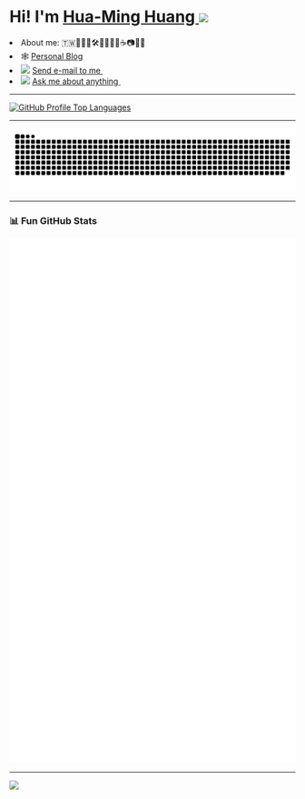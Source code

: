 <h1>
  Hi! I'm <a href="">Hua-Ming Huang </a><img src="https://media.giphy.com/media/hvRJCLFzcasrR4ia7z/giphy.gif" width="24">
</h1>

<li>
About me: 🇹🇼👨‍💻📖🛠️🚴🏾🏃🏾☕📷🥐🥑
</li>
  
<li>
  🕸️ <a href="">Personal Blog</a>
</li>

<li>
<img src="https://img.icons8.com/external-kiranshastry-lineal-color-kiranshastry/20/000000/external-email-advertising-kiranshastry-lineal-color-kiranshastry-7.png"/>
<a href="mailto:huaming.huang.tw@gmail.com">  
  Send e-mail to me
</a> &nbsp;
</li>

<li>
<img src="https://img.icons8.com/stickers/20/000000/ask-question.png"/>
<a href="https://github.com/huaminghuangtw/huaminghuangtw/issues">
  Ask me about anything
</a> &nbsp;
</li>

<!--
TODO: link to https://github.com/DenverCoder1/readme-typing-svg
<p align="center">
  <img src="https://readme-typing-svg.demolab.com/?lines=Experienced+Software+Developer;Obsessed+with+writing+effective+programs;Coding+for+personal+automation+and+lifestyle+optimization;Always+learning+new+things;Blogrammer,+generally+nerdy+and+geeky+:)&font=Fira+Code&center=true&width=780&height=45&color=f75c7e&vCenter=true&pause=1000&size=22" alt="Typing SVG"/>
</p>
-->

<!--
TODO: Find a cleaner minimal-style social meida badges; Add Twitter & ORCID
<p align="left">
  <a href="https://www.linkedin.com/in/huaminghuangtw"><img src="https://img.shields.io/badge/LinkedIn-0077B5?style=for-the-badge&logo=linkedin&logoColor=white"/></a>
  <a href="https://www.instagram.com/hmhuang__"><img src="https://img.shields.io/badge/Instagram-E4405F?style=for-the-badge&logo=instagram&logoColor=white"/></a>
  <a href="https://www.strava.com/athletes/huaminghuang"><img src="https://img.shields.io/badge/Strava-fc4c02?style=for-the-badge&logo=strava&logoColor=white"/></a>
</p>
-->

---

[![GitHub Profile Top Languages](https://github-readme-stats.vercel.app/api/top-langs/?username=huaminghuangtw&layout=compact&theme=vision-friendly-dark)](https://github.com/anuraghazra/github-readme-stats)

---

<p align="center">
  <a href="https://github.com/Platane/snk">
    <picture>
      <source media="(prefers-color-scheme: dark)" srcset="https://raw.githubusercontent.com/huaminghuangtw/huaminghuangtw/snake-animation/snake-animation-dark.svg">
      <source media="(prefers-color-scheme: light)" srcset="https://raw.githubusercontent.com/huaminghuangtw/huaminghuangtw/snake-animation/snake-animation.svg">
      <img alt="snake-animation" src="https://raw.githubusercontent.com/huaminghuangtw/huaminghuangtw/snake-animation/snake-animation.svg">
    </picture>
  </a>
</p>

<!--
---


[![GitHub Profile Trophy](https://github-profile-trophy.vercel.app/?username=huaminghuangtw&theme=onedark&title=Stars,Commits,Repositories,Issues,Followers,PullRequest&margin-w=10)](https://github.com/ryo-ma/github-profile-trophy)
-->

---

### 📊 Fun GitHub Stats

[![GitHub Profile Metrics](github-metrics.svg)](https://github.com/lowlighter/metrics)

---

<!--
TODO: Improve profile views
-->
<img src="https://komarev.com/ghpvc/?username=huaminghuangtw&style=flat&color=grey&label=PROFILE+VIEWS"/>
